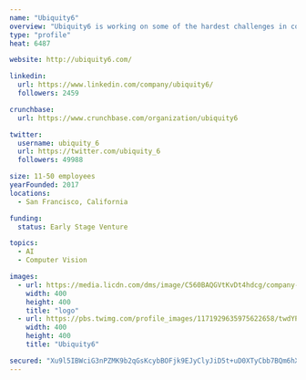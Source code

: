 ```yaml
---
name: "Ubiquity6"
overview: "Ubiquity6 is working on some of the hardest challenges in computer vision, augmented reality and mapping."
type: "profile"
heat: 6487

website: http://ubiquity6.com/

linkedin:
  url: https://www.linkedin.com/company/ubiquity6/
  followers: 2459

crunchbase:
  url: https://www.crunchbase.com/organization/ubiquity6

twitter:
  username: ubiquity_6
  url: https://twitter.com/ubiquity_6
  followers: 49988

size: 11-50 employees
yearFounded: 2017
locations:
  - San Francisco, California

funding:
  status: Early Stage Venture

topics:
  - AI
  - Computer Vision

images:
  - url: https://media.licdn.com/dms/image/C560BAQGVtKvDt4hdcg/company-logo_400_400/0?e=1582761600&v=beta&t=Y8NCaxJ91JVpULvpVGOnLdPyo5JWSXFr6dfU7qrIES0
    width: 400
    height: 400
    title: "logo"
  - url: https://pbs.twimg.com/profile_images/1171929635975622658/twdYPRkV_400x400.jpg
    width: 400
    height: 400
    title: "Ubiquity6"

secured: "Xu9l5IBWciG3nPZMK9b2qGsKcybBOFjk9EJyClyJiD5t+uD0XTyCbb7BQm6hX06i1G5zmQN/jWIJ/b3/xIqYcH9q5QfbYytBCPVi9HQMaP8KGoL4wGrFlyKwrC8SOd1nIQSYOLmWXxrhgwYjA1QEncyMgtE1BojC1/EcI9DrLSn3T8y5xxqghYGI/6XpEIiFdTF0BwB1kS9mnzdX//swwK7X8W0m4m6lWBRXPPQRwUa0zLoo6SMg+xuVRK/s4Z1fQgSurLo4R23chqhonJ/Dt6pCks/sLCjuO5iTG1lOrw3yY3VSHTstEEX1lHmSVsgo;FmsgUdebmpkNqZu6P8GXsg=="
---
```


